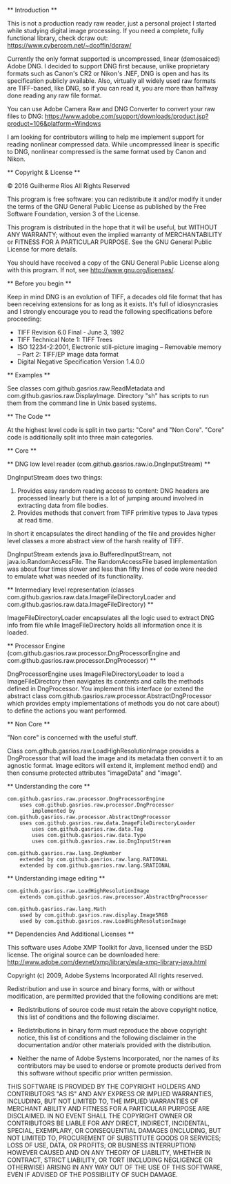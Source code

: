 ** Introduction **

This is not a production ready raw reader, just a personal project I started while studying digital image processing. If you need a complete, fully functional library, check dcraw out: https://www.cybercom.net/~dcoffin/dcraw/

Currently the only format supported is uncompressed, linear (demosaiced) Adobe DNG. I decided to support DNG first because, unlike proprietary formats such as Canon's CR2 or Nikon's .NEF, DNG is open and has its specification publicly available. Also, virtually all widely used raw formats are TIFF-based, like DNG, so if you can read it, you are more than halfway done reading any raw file format.

You can use Adobe Camera Raw and DNG Converter to convert your raw files to DNG: https://www.adobe.com/support/downloads/product.jsp?product=106&platform=Windows

I am looking for contributors willing to help me implement support for reading nonlinear compressed data. While uncompressed linear is specific to DNG, nonlinear compressed is the same format used by Canon and Nikon.

** Copyright & License **

© 2016 Guilherme Rios All Rights Reserved

This program is free software: you can redistribute it and/or modify it under the terms of the GNU General Public License as published by the Free Software Foundation, version 3 of the License.

This program is distributed in the hope that it will be useful, but WITHOUT ANY WARRANTY; without even the implied warranty of MERCHANTABILITY or FITNESS FOR A PARTICULAR PURPOSE.  See the GNU General Public License for more details.

You should have received a copy of the GNU General Public License along with this program.  If not, see http://www.gnu.org/licenses/.

** Before you begin **

Keep in mind DNG is an evolution of TIFF, a decades old file format that has been receiving extensions for as long as it exists. It's full of idiosyncrasies and I strongly encourage you to read the following specifications before proceeding:

- TIFF Revision 6.0 Final - June 3, 1992
- TIFF Technical Note 1: TIFF Trees
- ISO 12234-2:2001, Electronic still-picture imaging – Removable memory – Part 2: TIFF/EP image data format
- Digital Negative Specification Version 1.4.0.0

** Examples **

See classes com.github.gasrios.raw.ReadMetadata and com.github.gasrios.raw.DisplayImage. Directory "sh" has scripts to run them from the command line in Unix based systems.

** The Code **

At the highest level code is split in two parts: "Core" and "Non Core". "Core" code is additionally split into three main categories.

** Core **

** DNG low level reader (com.github.gasrios.raw.io.DngInputStream) **

DngInputStream does two things:

1. Provides easy random reading access to content: DNG headers are processed linearly but there is a lot of jumping around involved in extracting data from file bodies.
2. Provides methods that convert from TIFF primitive types to Java types at read time.

In short it encapsulates the direct handling of the file and provides higher level classes a more abstract view of the harsh reality of TIFF.

DngInputStream extends java.io.BufferedInputStream, not java.io.RandomAccessFile. The RandomAccessFile based implementation was about four times slower and less than fifty lines of code were needed to emulate what was needed of its functionality.

** Intermediary level representation (classes com.github.gasrios.raw.data.ImageFileDirectoryLoader and com.github.gasrios.raw.data.ImageFileDirectory) **

ImageFileDirectoryLoader encapsulates all the logic used to extract DNG info from file while  ImageFileDirectory holds all information once it is loaded.

** Processor Engine (com.github.gasrios.raw.processor.DngProcessorEngine and com.github.gasrios.raw.processor.DngProcessor) **

DngProcessorEngine uses ImageFileDirectoryLoader to load a ImageFileDirectory then navigates its contents and calls the methods defined in DngProcessor. You implement this interface (or extend the abstract class com.github.gasrios.raw.processor.AbstractDngProcessor which provides empty implementations of methods you do not care about) to define the actions you want performed.

** Non Core **

"Non core" is concerned with the useful stuff.

Class com.github.gasrios.raw.LoadHighResolutionImage provides a DngProcessor that will load the image and its metadata then convert it to an agnostic format. Image editors will extend it, implement method end() and then consume protected attributes "imageData" and "image".

** Understanding the core **

	com.github.gasrios.raw.processor.DngProcessorEngine
		uses com.github.gasrios.raw.processor.DngProcessor
			implemented by com.github.gasrios.raw.processor.AbstractDngProcessor
		uses com.github.gasrios.raw.data.ImageFileDirectoryLoader
			uses com.github.gasrios.raw.data.Tag
			uses com.github.gasrios.raw.data.Type
			uses com.github.gasrios.raw.io.DngInputStream

	com.github.gasrios.raw.lang.DngNumber
		extended by com.github.gasrios.raw.lang.RATIONAL
		extended by com.github.gasrios.raw.lang.SRATIONAL

** Understanding image editing **

	com.github.gasrios.raw.LoadHighResolutionImage
		extends com.github.gasrios.raw.processor.AbstractDngProcessor

	com.github.gasrios.raw.lang.Math
		used by com.github.gasrios.raw.display.ImageSRGB
		used by com.github.gasrios.raw.LoadHighResolutionImage

** Dependencies And Additional Licenses **

This software uses Adobe XMP Toolkit for Java, licensed under the BSD license. The original source can be downloaded here: http://www.adobe.com/devnet/xmp/library/eula-xmp-library-java.html

Copyright (c) 2009, Adobe Systems Incorporated  All rights reserved.

Redistribution and use in source and binary forms, with or without modification, are permitted provided that the following conditions are met:

* Redistributions of source code must retain the above copyright notice, this list of conditions and the following disclaimer.

* Redistributions in binary form must reproduce the above copyright notice, this list of conditions and the following disclaimer in the documentation and/or other materials provided with the distribution.

* Neither the name of Adobe Systems Incorporated, nor the names of its contributors may be used to endorse or promote products derived from this software without specific prior written permission.

THIS SOFTWARE IS PROVIDED BY THE COPYRIGHT HOLDERS AND CONTRIBUTORS "AS IS" AND ANY EXPRESS OR IMPLIED WARRANTIES, INCLUDING, BUT NOT LIMITED TO, THE IMPLIED WARRANTIES OF MERCHANT ABILITY AND FITNESS FOR A PARTICULAR PURPOSE ARE DISCLAIMED. IN NO EVENT SHALL THE COPYRIGHT OWNER OR CONTRIBUTORS BE LIABLE FOR ANY DIRECT, INDIRECT, INCIDENTAL, SPECIAL, EXEMPLARY, OR CONSEQUENTIAL DAMAGES (INCLUDING, BUT NOT LIMITED TO, PROCUREMENT OF SUBSTITUTE GOODS OR SERVICES; LOSS OF USE, DATA, OR PROFITS; OR BUSINESS INTERRUPTION) HOWEVER CAUSED AND ON ANY THEORY OF LIABILITY, WHETHER IN CONTRACT, STRICT LIABILITY, OR TORT (INCLUDING NEGLIGENCE OR OTHERWISE) ARISING IN ANY WAY OUT OF THE USE OF THIS SOFTWARE, EVEN IF ADVISED OF THE POSSIBILITY OF SUCH DAMAGE.
